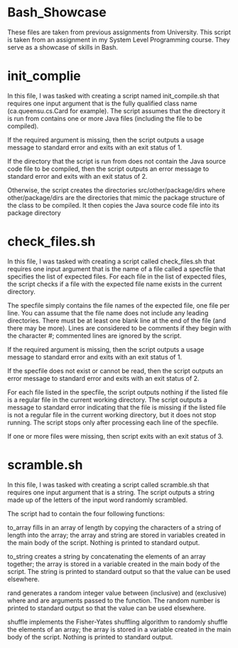 # Bash_Showcase

These files are taken from previous assignments from University.
This script is taken from an assignment in my System Level Programming course.
They serve as a showcase of skills in Bash.

# init_complie
In this file, I was tasked with creating a script named init_compile.sh that requires one input argument that is the fully qualified class name (ca.queensu.cs.Card for example). The script assumes that the directory it is run from contains one or more Java files (including the file to be compiled).

If the required argument is missing, then the script outputs a usage message to standard error and exits with an exit status of 1.

If the directory that the script is run from does not contain the Java source code file to be compiled, then the script outputs an error message to standard error and exits with an exit status of 2.

Otherwise, the script creates the directories src/other/package/dirs where other/package/dirs are the directories that mimic the package structure of the class to be compiled. It then copies the Java source code file into its package directory

# check_files.sh

In this file, I was tasked with creating a script called check_files.sh that requires one input argument that is the name of a file called a specfile that specifies the list of expected files. For each file in the list of expected files, the script checks if a file with the expected file name exists in the current directory.

The specfile simply contains the file names of the expected file, one file per line. You can assume that the file name does not include any leading directories. There must be at least one blank line at the end of the file (and there may be more). Lines are considered to be comments if they begin with the character #; commented lines are ignored by the script.

If the required argument is missing, then the script outputs a usage message to standard error and exits with an exit status of 1.

If the specfile does not exist or cannot be read, then the script outputs an error message to standard error and exits with an exit status of 2.

For each file listed in the specfile, the script outputs nothing if the listed file is a regular file in the current working directory. The script outputs a message to standard error indicating that the file is missing if the listed file is not a regular file in the current working directory, but it does not stop running. The script stops only after processing each line of the specfile.

If one or more files were missing, then script exits with an exit status of 3.

# scramble.sh

In this file, I was tasked with creating a script called scramble.sh that requires one input argument that is a string. The script outputs a string made up of the letters of the input word randomly scrambled.

The script had to contain the four following functions:

to_array fills in an array of length  by copying the characters of a string of length  into the array; the array and string are stored in variables created in the main body of the script. Nothing is printed to standard output.

to_string creates a string by concatenating the elements of an array together; the array is stored in a variable created in the main body of the script. The string is printed to standard output so that the value can be used elsewhere.

rand generates a random integer value between  (inclusive) and  (exclusive) where  and  are arguments passed to the function. The random number is printed to standard output so that the value can be used elsewhere.

shuffle implements the Fisher-Yates shuffling algorithm to randomly shuffle the elements of an array; the array is stored in a variable created in the main body of the script. Nothing is printed to standard output.
